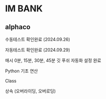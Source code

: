 # IM BANK
## alphaco

수동테스트 확인완료 (2024.09.26)

자동테스트 확인완료 (2024.09.29)

매시 0분, 15분, 30분, 45분 깃 푸쉬 자동화 설정 완료

Python 기초 연산

Class

상속 (오버라이딩, 오버로딩)

